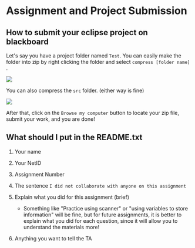 # Assignment and Project Submission

## How to submit your eclipse project on blackboard

Let's say you have a project folder named `Test`. You can easily make the folder into zip by right clicking the folder and select `compress [folder name] `.

![](https://github.com/kkao99/CSC-171-Lab-Info/blob/master/submission/test_img.png)

You can also compress the `src` folder. (either way is fine)

![](https://github.com/kkao99/CSC-171-Lab-Info/blob/master/submission/src_img.png)

After that, click on the `Browse my computer` button to locate your zip file, submit your work, and you are done!

## What should I put in the README.txt

1. Your name
2. Your NetID
3. Assignment Number
4. The sentence `I did not collaborate with anyone on this assignment`
5. Explain what you did for this assignment (brief)
    * Something like "Practice using scanner" or "using variables to store information" will be fine, but for future assignments, it is better to explain what you did for each question, since it will allow you to understand the materials more!

6. Anything you want to tell the TA
